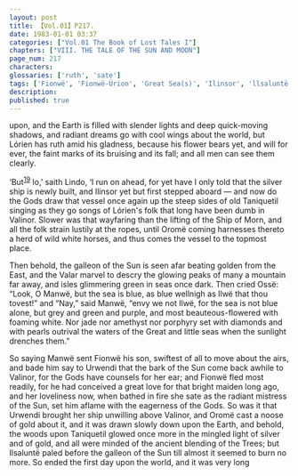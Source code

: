 ```yaml
---
layout: post
title: 【Vol.01】P217.
date: 1983-01-01 03:37
categories: ["Vol.01 The Book of Lost Tales I"]
chapters: ["VIII. THE TALE OF THE SUN AND MOON"]
page_num: 217
characters: 
glossaries: ['ruth', 'sate']
tags: ['Fionwë', 'Fionwë-Úrion', 'Great Sea(s)', 'Ilinsor', 'llsaluntë', 'Ilwë']
description: 
published: true
---
```


<p style="text-indent: 0;">
upon, and the Earth is filled with slender lights and deep quick-moving shadows, and radiant dreams go with cool wings about the world, but Lórien has ruth amid his gladness, because his flower bears yet, and will for ever, the faint marks of its bruising and its fall; and all men can see them clearly.
</p>

‘But<SUP>[19]({{site.baseurl}}/vol01-p220)</SUP> lo,’ saith Lindo, ‘I run on ahead, for yet have I only told that the silver ship is newly built, and Ilinsor yet but first stepped aboard — and now do the Gods draw that vessel once again up the steep sides of old Taniquetil singing as they go songs of Lórien's folk that long have been dumb in Valinor. Slower was that wayfaring than the lifting of the Ship of Morn, and all the folk strain lustily at the ropes, until Oromë coming harnesses thereto a herd of wild white horses, and thus comes the vessel to the topmost place.

Then behold, the galleon of the Sun is seen afar beating golden from the East, and the Valar marvel to descry the glowing peaks of many a mountain far away, and isles glimmering green in seas once dark. Then cried Ossë: “Look, O Manwë, but the sea is blue, as blue wellnigh as Ilwë that thou tovest!” and “Nay,” said Manwë, “envy we not Ilwë, for the sea is not blue alone, but grey and green and purple, and most beauteous-flowered with foaming white. Nor jade nor amethyst nor porphyry set with diamonds and with pearls outrival the waters of the Great and little seas when the sunlight drenches them.”

So saying Manwë sent Fionwë his son, swiftest of all to move about the airs, and bade him say to Urwendi that the bark of the Sun come back awhile to Valinor, for the Gods have counsels for her ear; and Fionwë fled most readily, for he had conceived a great love for that bright maiden long ago, and her loveliness now, when bathed in fire she sate as the radiant mistress of the Sun, set him aflame with the eagerness of the Gods. So was it that Urwendi brought her ship unwilling above Valinor, and Oromë cast a noose of gold about it, and it was drawn slowly down upon the Earth, and behold, the woods upon Taniquetil glowed once more in the mingled light of silver and of gold, and all were minded of the ancient blending of the Trees; but Ilsaluntë paled before the galleon of the Sun till almost it seemed to burn no more. So ended the first day upon the world, and it was very long

